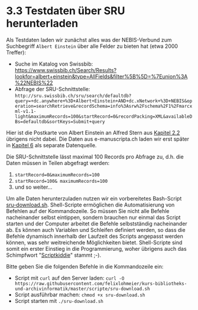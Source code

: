# 3.3 Testdaten über SRU herunterladen

Als Testdaten laden wir zunächst alles was der NEBIS-Verbund zum Suchbegriff `Albert Einstein` über alle Felder zu bieten hat \(etwa 2000 Treffer\):

* Suche im Katalog von Swissbib: <https://www.swissbib.ch/Search/Results?lookfor=albert+einstein&type=AllFields&filter%5B%5D=%7Eunion%3A%22NEBIS%22>
* Abfrage der SRU-Schnittstelle:
```http://sru.swissbib.ch/sru/search/defaultdb?query=+dc.anywhere+%3D+Albert+Einstein+AND+dc.xNetwork+%3D+NEBIS&operation=searchRetrieve&recordSchema=info%3Asrw%2Fschema%2F1%2Fmarcxml-v1.1-light&maximumRecords=100&startRecord=0&recordPacking=XML&availableDBs=defaultdb&sortKeys=Submit+query```

Hier ist die Postkarte von Albert Einstein an Alfred Stern aus [Kapitel 2.2](//kapitel-2/22_datenstruktur-von-archivsystemen.md) übrigens nicht dabei. Die Daten aus e-manuscripta.ch laden wir erst später in [Kapitel 6](/kapitel-6.md) als separate Datenquelle.

Die SRU-Schnittstelle lässt maximal 100 Records pro Abfrage zu, d.h. die Daten müssen in Teilen abgefragt werden:

1. `startRecord=0&maximumRecords=100`
2. `startRecord=100& maximumRecords=100`
3. und so weiter...

Um alle Daten herunterzuladen nutzen wir ein vorbereitetes Bash-Script [sru-download.sh](/scripte/sru-download.sh). Shell-Scripte ermöglichen die Automatisierung von Befehlen auf der Kommandozeile. So müssen Sie nicht alle Befehle nacheinander selbst eintippen, sondern brauchen nur einmal das Script starten und der Computer arbeitet die Befehle selbstständig nacheinander ab. Es können auch Variablen und Schleifen definiert werden, so dass die Befehle dynamisch innerhalb der Laufzeit des Scripts angepasst werden können, was sehr weitreichende Möglichkeiten bietet. Shell-Scripte sind somit ein erster Einstieg in die Programmierung, woher übrigens auch das Schimpfwort "[Scriptkiddie](https://de.wikipedia.org/wiki/Scriptkiddie)" stammt ;-\).

Bitte geben Sie die folgenden Befehle in die Kommandozeile ein:

* Script mit `curl` auf den Server laden: `curl -O https://raw.githubusercontent.com/felixlohmeier/kurs-bibliotheks-und-archivinformatik/master/scripte/sru-download.sh`
* Script ausführbar machen: `chmod +x sru-download.sh`
* Script starten mit `./sru-download.sh`



